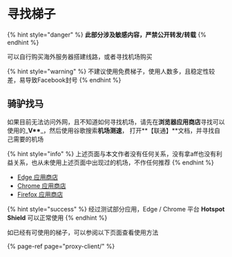 # 寻找梯子

{% hint style="danger" %}
**此部分涉及敏感内容，严禁公开转发/转载**
{% endhint %}

可以自行购买海外服务器搭建线路，或者寻找机场购买

{% hint style="warning" %}
不建议使用免费梯子，使用人数多，且稳定性较差，易导致Facebook封号
{% endhint %}

## 骑驴找马

如果目前无法访问外网，且不知道如何寻找机场，请先在**浏览器应用商店**寻找可以使用的_**V\*\***_，然后使用谷歌搜索**机场测速**， 打开**【联通】**文档，并寻找自己需要的机场

{% hint style="info" %}
上述页面与本文作者没有任何关系，没有拿aff也没有利益关系，也从未使用上述页面中出现过的机场，不作任何推荐
{% endhint %}

* [Edge 应用商店](https://microsoftedge.microsoft.com/addons/Microsoft-Edge-Extensions-Home?hl=zh-CN)
* [Chrome 应用商店](https://chrome.google.com/webstore/category/extensions?hl=zh-CN)
* [Firefox 应用商店](https://addons.mozilla.org/zh-CN/firefox/extensions/)

{% hint style="success" %}
经过测试部分应用，Edge / Chrome 平台 **Hotspot Shield** 可以正常使用
{% endhint %}

如已经有可使用的梯子，可以参阅以下页面查看使用方法

{% page-ref page="proxy-client/" %}



